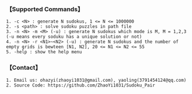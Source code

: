 ### 【Supported Commands】

	1. -c <N> : generate N sudokus, 1 <= N <= 1000000
	2. -s <path> : solve sudoku puzzles in path file
	3. -n <N> -m <M> (-u) : generate N sudokus which mode is M, M = 1,2,3 (-u means every soduku has a unique solution or not)
	4. -n <N> -r <N1>~<N2> (-u) : generate N sudokus and the number of empty grids is bewteen [N1, N2], 20 <= N1 <= N2 <= 55
	5. -help : show the help menu
    
### 【Contact】
	1. Email us: ohazyi(zhaoyi1031@gmail.com), yaoling(3791454124@qq.com)
    2. Source Code: https://github.com/ZhaoYi1031/Sudoku_Pair



